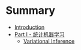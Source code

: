 # Summary

* [Introduction](README.md)
* [Part I - 统计机器学习](part-i-tong-ji-ji-qi-xue-xi.md)
  * [Variational Inference](part-i-tong-ji-ji-qi-xue-xi/variational-inference.md)

